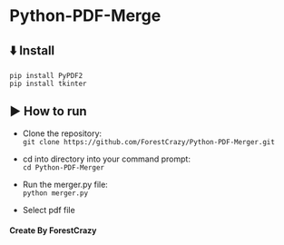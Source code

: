 ﻿# Python-PDF-Merge

## :arrow_down: Install
```
pip install PyPDF2
pip install tkinter
```

## :arrow_forward: How to run
* Clone the repository: <br>
``` git clone https://github.com/ForestCrazy/Python-PDF-Merger.git ```

* cd into directory into your command prompt: <br>
``` cd Python-PDF-Merger ```

* Run the merger.py file: <br>
``` python merger.py ```

* Select pdf file

#### Create By ForestCrazy
